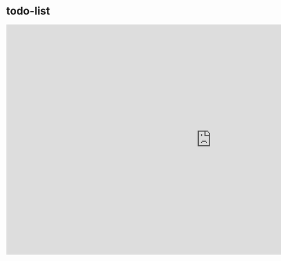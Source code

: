 # todo-list

<iframe src='https://gfycat.com/ifr/ScaredBruisedFlycatcher' frameborder='0' scrolling='no' width='1092' height='614' allowfullscreen></iframe>
